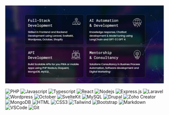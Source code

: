 <!-- About Section -->

<br/>
<a target="_blank" href="https://marksalvana.com">
 <img width="auto" margin="auto" height="auto" src="static/featured-3.JPG" alt="Coding gif" />
 </a>
<br/>

![PHP](https://img.shields.io/badge/Javascript-F0DB4F?style=for-the-badge&labelColor=black&logo=javascript&logoColor=F0DB4F)
![Javascript](https://img.shields.io/badge/Javascript-F0DB4F?style=for-the-badge&labelColor=black&logo=javascript&logoColor=F0DB4F)
![Typescript](https://img.shields.io/badge/Typescript-007acc?style=for-the-badge&labelColor=black&logo=typescript&logoColor=007acc)
![React](https://img.shields.io/badge/-React-61DBFB?style=for-the-badge&labelColor=black&logo=react&logoColor=61DBFB)
![Nodejs](https://img.shields.io/badge/Nodejs-3C873A?style=for-the-badge&labelColor=black&logo=node.js&logoColor=3C873A)
![Express.js](https://img.shields.io/badge/Express.js-000000?style=for-the-badge&logo=express&logoColor=white)
![Laravel](https://img.shields.io/badge/Javascript-F0DB4F?style=for-the-badge&labelColor=black&logo=javascript&logoColor=F0DB4F)
![Wordpress](https://img.shields.io/badge/Javascript-F0DB4F?style=for-the-badge&labelColor=black&logo=javascript&logoColor=F0DB4F)
![October](https://img.shields.io/badge/Javascript-F0DB4F?style=for-the-badge&labelColor=black&logo=javascript&logoColor=F0DB4F)
![SvelteKit](https://img.shields.io/badge/Javascript-F0DB4F?style=for-the-badge&labelColor=black&logo=javascript&logoColor=F0DB4F)
![MySQL](https://img.shields.io/badge/Javascript-F0DB4F?style=for-the-badge&labelColor=black&logo=javascript&logoColor=F0DB4F)
![Drupal](https://img.shields.io/badge/Javascript-F0DB4F?style=for-the-badge&labelColor=black&logo=javascript&logoColor=F0DB4F)
![Zoho Creator](#)
![MongoDB](https://img.shields.io/badge/MongoDB-4EA94B?style=for-the-badge&logo=mongodb&logoColor=white)
![HTML](https://img.shields.io/badge/HTML5-E34F26?style=for-the-badge&logo=html5&logoColor=white)
![CSS3](https://img.shields.io/badge/CSS3-1572B6?style=for-the-badge&logo=css3&logoColor=white)
![Tailwind](https://img.shields.io/badge/Tailwind_CSS-092749?style=for-the-badge&logo=tailwindcss&logoColor=06B6D4&labelColor=000000)
![Bootstrap](https://img.shields.io/badge/Bootstrap-563D7C?style=for-the-badge&logo=bootstrap&logoColor=white)
![Markdown](https://img.shields.io/badge/Markdown-000000?style=for-the-badge&logo=markdown&logoColor=white)
![VSCode](https://img.shields.io/badge/Visual_Studio-0078d7?style=for-the-badge&logo=visual%20studio&logoColor=white)
![Git](https://img.shields.io/badge/Git-F05032?style=for-the-badge&logo=git&logoColor=white)

<br/>

